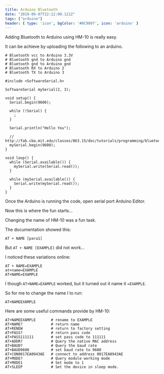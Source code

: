 ```yaml
---
title: Arduino Bluetooth
date: "2019-09-07T22:12:00.121Z"
tags: ["arduino"]
header: { type: 'icon', bgColor: '#0C9097', icon: 'arduino' }
---
```

Adding Bluetooth to Arduino using HM-10 is really easy.

It can be achieve by uploading the following to an arduino.
```
# Bluetooth vcc to Arduino 3.3V
# Bluetooth gnd to Arduino gnd
# Bluetooth gnd to Arduino gnd
# Bluetooth RX to Arduino 2
# Bluetooth TX to Arduino 3

#include <SoftwareSerial.h>

SoftwareSerial mySerial(2, 3);

void setup() {
  Serial.begin(9600);

  while (!Serial) {
    ;
  }

  Serial.println("Hello You");

  // http://fab.cba.mit.edu/classes/863.15/doc/tutorials/programming/bluetooth.html
  mySerial.begin(9600);
}

void loop() {
  while (Serial.available()) {
    mySerial.write(Serial.read());
  }

  while (mySerial.available()) {
    Serial.write(mySerial.read());
  }
}
```

Once the Arduino is running the code, open serial port Arduino Editor.

Now this is where the fun starts...

Changing the name of HM-10 was a fun task.

The documentation showed this:
```
AT + NAME [para1] 
```

But `AT + NAME [EXAMPLE]` did not work...

I noticed these variations online:
```
AT + NAME=EXAMPLE
at+name=EXAMPLE
AT+NAME=EXAMPLE
```
I though `AT+NAME=EXAMPLE` worked, but it turned out it name it `=EXAMPLE`.

So for me to change the name I to run:
```
AT+NAMEEXAMPLE
```

Here are some useful commands provide by HM-10:
```
AT+NAMEEXAMPLE       # rename to EXAMPLE
AT+NAME?             # return name
AT+RENEW             # return to factory setting
AT+PASS?             # return pass code
AT+PASS111111        # set pass code to 111111
AT+ADDR?             # Query the native MAC address 
AT+BAUD?             # Query the baud rate 
AT+BAUD9600          # set baud rate to 9600
AT+CON0017EA0943AE   # connect to address 0017EA0943AE
AT+MODE?             # Query module working mode 
AT+MODE1             # Set mode to 1
AT+SLEEP             # Set the device in sleep mode.
```
